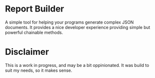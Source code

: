# Report Builder

A simple tool for helping your programs generate complex JSON documents.
It provides a nice developer experience providing simple but powerful chainable methods.

# Disclaimer
This is a work in progress, and may be a bit oppinionated. It was build to suit my needs, so it makes sense.